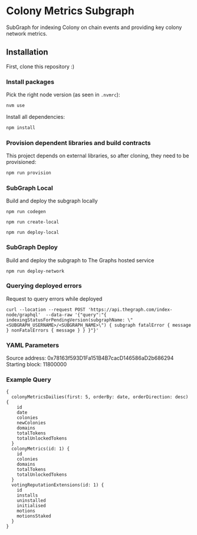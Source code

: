 # Colony Metrics Subgraph

SubGraph for indexing Colony on chain events and providing key colony network metrics.

## Installation

First, clone this repository :)

### Install packages

Pick the right node version (as seen in `.nvmrc`):

```bash
nvm use
```

Install all dependencies:

```bash
npm install
```

### Provision dependent libraries and build contracts

This project depends on external libraries, so after cloning, they need to be provisioned:
```bash
npm run provision
```

### SubGraph Local

Build and deploy the subgraph locally
```
npm run codegen

npm run create-local

npm run deploy-local
```

### SubGraph Deploy

Build and deploy the subgraph to The Graphs hosted service
```
npm run deploy-network
```

### Querying deployed errors

Request to query errors while deployed
```
curl --location --request POST 'https://api.thegraph.com/index-node/graphql'  --data-raw '{"query":"{ indexingStatusForPendingVersion(subgraphName: \"<SUBGRAPH_USERNAME>/<SUBGRAPH_NAME>\") { subgraph fatalError { message } nonFatalErrors { message } } }"}'
```

### YAML Parameters

Source address: 0x78163f593D1Fa151B4B7cacD146586aD2b686294
Starting block: 11800000

### Example Query

```
{
  colonyMetricsDailies(first: 5, orderBy: date, orderDirection: desc) {
    id
    date
    colonies
    newColonies
    domains
    totalTokens
    totalUnlockedTokens
  }
  colonyMetrics(id: 1) {
    id
    colonies
    domains
    totalTokens
    totalUnlockedTokens
  }
  votingReputationExtensions(id: 1) {
    id
    installs
    uninstalled
    initialised
    motions
    motionsStaked
  }
}
```

